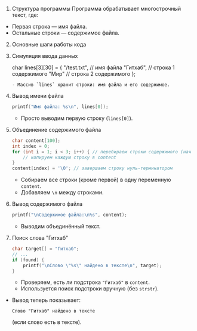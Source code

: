 

1. Структура программы
Программа обрабатывает многострочный текст, где:
- Первая строка — имя файла.
- Остальные строки — содержимое файла.

2. Основные шаги работы кода
1. Симуляция ввода данных
   
   char lines[3][30] = {
       "/test.txt",  // имя файла
       "Гитхаб",     // строка 1 содержимого
       "Мир"         // строка 2 содержимого
   };
   ```
   - Массив `lines` хранит строки: имя файла и его содержимое.

2. Вывод имени файла
   ```c
   printf("Имя файла: %s\n", lines[0]);
   ```
   - Просто выводим первую строку (`lines[0]`).

3. Объединение содержимого файла  
   ```c
   char content[100];
   int index = 0;
   for (int i = 1; i < 3; i++) { // перебираем строки содержимого (начиная со второй)
       // копируем каждую строку в content
   }
   content[index] = '\0'; // завершаем строку нуль-терминатором
   ```
   - Собираем все строки (кроме первой) в одну переменную `content`.
   - Добавляем `\n` между строками.

4. Вывод содержимого файла
   ```c
   printf("\nСодержимое файла:\n%s", content);
   ```
   - Выводим объединённый текст.

5. Поиск слова "Гитхаб"
   ```c
   char target[] = "Гитхаб";
   // ...
   if (found) {
       printf("\nСлово \"%s\" найдено в тексте\n", target);
   }
   ```
   - Проверяем, есть ли подстрока `"Гитхаб"` в `content`.  
   - Используется поиск подстроки вручную (без `strstr`).  
 
- Вывод теперь показывает:  
  ```
  Слово "Гитхаб" найдено в тексте
  ```
  (если слово есть в тексте).

 
